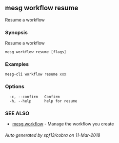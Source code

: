 ## mesg workflow resume

Resume a workflow

### Synopsis

Resume a workflow

```
mesg workflow resume [flags]
```

### Examples

```
mesg-cli workflow resume xxx
```

### Options

```
  -c, --confirm   Confirm
  -h, --help      help for resume
```

### SEE ALSO

* [mesg workflow](mesg_workflow.md)	 - Manage the workflow you create

###### Auto generated by spf13/cobra on 11-Mar-2018
